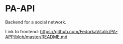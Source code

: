 # PA-API
Backend for a social network.

Link to frontend: https://github.com/FedorkaVitalik/PA-APP/blob/master/README.md
